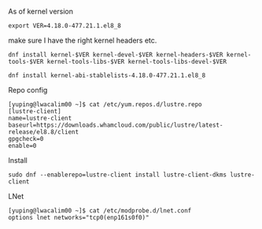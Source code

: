As of kernel version

```export VER=4.18.0-477.21.1.el8_8```

make sure I have the right kernel headers etc.

```
dnf install kernel-$VER kernel-devel-$VER kernel-headers-$VER kernel-tools-$VER kernel-tools-libs-$VER kernel-tools-libs-devel-$VER
```

```
dnf install kernel-abi-stablelists-4.18.0-477.21.1.el8_8
```

Repo config

```
[yuping@lwacalim00 ~]$ cat /etc/yum.repos.d/lustre.repo 
[lustre-client]
name=lustre-client
baseurl=https://downloads.whamcloud.com/public/lustre/latest-release/el8.8/client
gpgcheck=0
enable=0
```
Install
```
sudo dnf --enablerepo=lustre-client install lustre-client-dkms lustre-client
```

LNet

```
[yuping@lwacalim00 ~]$ cat /etc/modprobe.d/lnet.conf 
options lnet networks="tcp0(enp161s0f0)"
```
